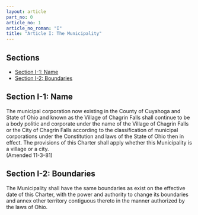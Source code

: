 ```yaml
---
layout: article
part_no: 0
article_no: 1
article_no_roman: "I"
title: "Article I: The Municipality"
---
```


## Sections

* [Section I-1: Name](#section-i-1-name)
* [Section I-2: Boundaries](#section-i-2-boundaries)

## Section I-1: Name

The municipal corporation now existing in the County of Cuyahoga and State of
Ohio and known as the Village of Chagrin Falls shall continue to be a body
politic and corporate under the name of the Village of Chagrin Falls or the City
of Chagrin Falls according to the classification of municipal corporations under
the Constitution and laws of the State of Ohio then in effect. The provisions of
this Charter shall apply whether this Municipality is a village or a city.\
(Amended 11-3-81)

## Section I-2: Boundaries

The Municipality shall have the same boundaries as exist on the effective date
of this Charter, with the power and authority to change its boundaries and annex
other territory contiguous thereto in the manner authorized by the laws of Ohio.
